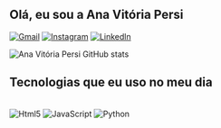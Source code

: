 
## Olá, eu sou a Ana Vitória Persi


[![Gmail](https://img.shields.io/badge/Gmail-D14836?style=for-the-badge&logo=gmail&logoColor=white
)](anavitoria1995persi@gmail.com)
[![Instagram](https://img.shields.io/badge/Instagram-E4405F?style=for-the-badge&logo=instagram&logoColor=white
)](https://www.instagram.com/anavih_persi/?igsh=MWhrb2UxdzQ3c2IweQ%3D%3D)
[![Linkedln](https://img.shields.io/badge/LinkedIn-0077B5?style=for-the-badge&logo=linkedin&logoColor=white
)](https://www.linkedin.com/in/ana-vit%C3%B3ria-persi-dos-santos-44562b211?utm_source=share&utm_campaign=share_via&utm_content=profile&utm_medium=android_app)

![Ana Vitória Persi GitHub stats](https://github-readme-stats.vercel.app/api?username=AnaVihPersi&show_icons=true&theme=radical)

## Tecnologias que eu uso no meu dia
<div style = "display: inline_bock"><br/>
     <img aling=center alt="Html5" src="https://img.shields.io/badge/HTML5-E34F26?style=for-the-badge&logo=html5&logoColor=white">
     <img aling=center alt="JavaScript" src="https://img.shields.io/badge/JavaScript-F7DF1E?style=for-the-badge&logo=javascript&logoColor=black ">
     <img aling=center alt="Python" src="https://img.shields.io/badge/Python-14354C?style=for-the-badge&logo=python&logoColor=white">
</div>

